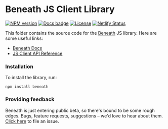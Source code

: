 # Beneath JS Client Library

[![NPM version](https://img.shields.io/npm/v/beneath.svg)](https://www.npmjs.com/package/beneath)
[![Docs badge](https://img.shields.io/badge/docs-latest-brightgreen.svg)](https://js.docs.beneath.dev)
[![License](https://img.shields.io/badge/license-MIT-brightgreen.svg)](https://github.com/beneath-hq/beneath/blob/master/clients/LICENSE)
[![Netlify Status](https://api.netlify.com/api/v1/badges/136f4ad1-1d36-4b21-bc06-3133ad353da7/deploy-status)](https://app.netlify.com/sites/beneath-clients-js/deploys)

This folder contains the source code for the [Beneath](https://beneath.dev) JS library. Here are some useful links:

- [Beneath Docs](https://about.beneath.dev/docs/)
- [JS Client API Reference](https://js.docs.beneath.dev)

### Installation

To install the library, run:

```
npm install beneath
```

### Providing feedback

Beneath is just entering public beta, so there's bound to be some rough edges. Bugs, feature requests, suggestions – we'd love to hear about them. [Click here](https://github.com/beneath-hq/beneath/issues) to file an issue.
